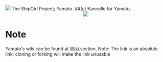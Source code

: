 <img src="https://i.imgur.com/AXBj9MQ.png">
The ShipGirl Project; Yamato. ##(c) Kancolle for Yamato.

<center><img src="https://discordbots.org/api/widget/447401156394876950.svg"></center>

# Note
Yamato's wiki can be found at <a href = "https://github.com/Kaireu/Yamato/wiki"> Wiki 
</a>
 section. Note: The link is an absolute link; cloning or forking will make the link unusable
